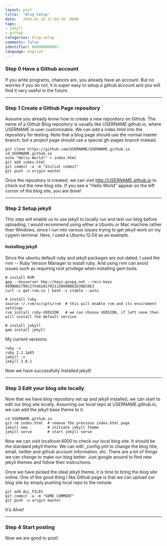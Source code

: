 ```yaml
---
layout: post
title:  "Blog Setup"
date:   2016-01-16 11:04:38 -0600
tags: 
- jekyll
- github
categories: blog-setup
comments: false
identifier: 000000000001
language: english
---
```


### Step 0 Have a Github account

If you write programs, chances are, you already have an account. But no worries if you do not, it is super easy to setup a github account and you will find it very useful in the future. 

---

### Step 1 Create a Github Page repository

Assume you already know how to create a new repository on Github. The name of a Github Blog repository is usually like USERNAME.github.io, where USERNAME is user customizable. We can add a index.html into the repository for testing. Note that a blog page should use the normal master branch, but a project page should use a special gh-pages branch instead.

    git clone https://github.com/USERNAME/USERNAME.github.io
    cd USERNAME.github.io
    echo "Hello World!" > index.html
    git add index.html
    git commit -a -m "Initial commit"
    git push -u origin master

Once the repository is created, we can visit http://USERNAME.github.io to check out the new blog site. If you see a "Hello World" appear on the left cornor of the blog site, you are done!

---

### Step 2 Setup jekyll

This step will enable us to use jekyll to locally run and test our blog before uploading. I would recommend using either a Ubuntu or Mac machine rather than Windows, since I run into various issues trying to get jekyll work on my cygwin terminal. Here, I used a Ubuntu 12.04 as an example.

#### Installing jekyll

Since the ubuntu default ruby and jekyll packages are out-dated, I used the rvm -- Ruby Version Manager to install ruby. And using rvm can avoid issues such as requiring root privilege when installing gem tools.

    # install RVM
    gpg --keyserver hkp://keys.gnupg.net --recv-keys 409B6B1796C275462A1703113804BB82D39DC0E3
    curl -L get.rvm.io | bash -s stable --auto

    # install ruby
    source ~/.rvm/scripts/rvm  # this will enable rvm and its enviroment settings
    rvm install ruby-VERSION   # we can choose VERSION, if left none then will install the default version

    # install jekyll
    gem install jekyll

My current versions:

    ruby -v
    ruby 2.2.1p85
    jekyll -v
    jekyll 3.0.1

Now we have successfully installed jekyll!

---

### Step 3 Edit your blog site locally

Now that we have blog repository set up and jekyll installed, we can start to edit our blog site locally. Assuming our local repo at USERNAME.github.io, we can add the jekyll base theme to it. 

    cd USERNAME.github.io
    git rm index.html  # remove the previous index.html page
    jekyll new .       # initiate jekyll theme
    jekyll serve       # start jekyll serve

Now we can visit localhost:4000 to check our local blog site. It should be the standard jekyll theme. We can edit _config.yml to change the blog title, email, twitter and github account information, etc. There are a lot of things we can change to make our blog better. Just google around to find new jekyll themes and follow their instructions.

Once we have picked the ideal jekyll theme, it is time to bring the blog site online. One of the good thing I like Github page is that we can upload our blog site by simply pushing local repo to the remote.

    git add ALL_FILES
    git commit -a -m "SOME COMMENT"
    git push -u origin master

It's Alive!

---

### Step 4 Start posting 

Now we are good to post!
